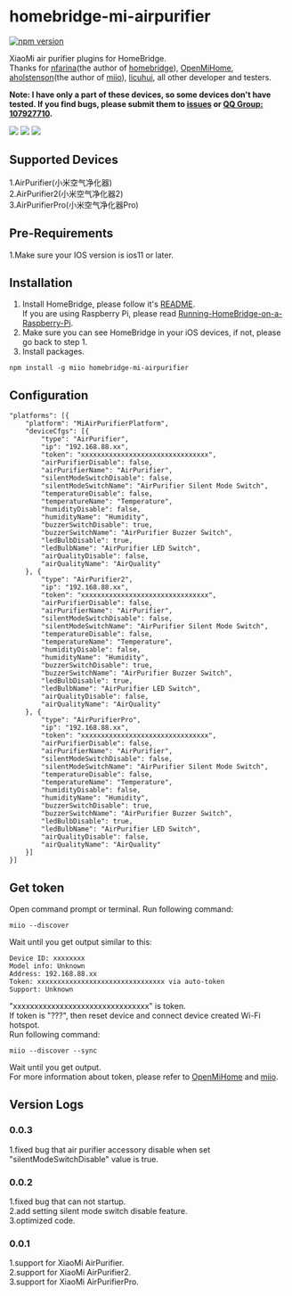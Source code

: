 # homebridge-mi-airpurifier
[![npm version](https://badge.fury.io/js/homebridge-mi-airpurifier.svg)](https://badge.fury.io/js/homebridge-mi-airpurifier)

XiaoMi air purifier plugins for HomeBridge.   
Thanks for [nfarina](https://github.com/nfarina)(the author of [homebridge](https://github.com/nfarina/homebridge)), [OpenMiHome](https://github.com/OpenMiHome/mihome-binary-protocol), [aholstenson](https://github.com/aholstenson)(the author of [miio](https://github.com/aholstenson/miio)), [licuhui](https://github.com/licuhui), all other developer and testers.   

**Note: I have only a part of these devices, so some devices don't have tested. If you find bugs, please submit them to [issues](https://github.com/YinHangCode/homebridge-mi-airpurifier/issues) or [QQ Group: 107927710](//shang.qq.com/wpa/qunwpa?idkey=8b9566598f40dd68412065ada24184ef72c6bddaa11525ca26c4e1536a8f2a3d).**   

![](https://raw.githubusercontent.com/YinHangCode/homebridge-mi-airpurifier/master/images/AirPurifier.jpg)
![](https://raw.githubusercontent.com/YinHangCode/homebridge-mi-airpurifier/master/images/AirPurifier2.jpg)
![](https://raw.githubusercontent.com/YinHangCode/homebridge-mi-airpurifier/master/images/AirPurifierPro.jpg)

## Supported Devices
1.AirPurifier(小米空气净化器)   
2.AirPurifier2(小米空气净化器2)   
3.AirPurifierPro(小米空气净化器Pro)   

## Pre-Requirements
1.Make sure your IOS version is ios11 or later.   

## Installation
1. Install HomeBridge, please follow it's [README](https://github.com/nfarina/homebridge/blob/master/README.md).   
If you are using Raspberry Pi, please read [Running-HomeBridge-on-a-Raspberry-Pi](https://github.com/nfarina/homebridge/wiki/Running-HomeBridge-on-a-Raspberry-Pi).   
2. Make sure you can see HomeBridge in your iOS devices, if not, please go back to step 1.   
3. Install packages.   
```
npm install -g miio homebridge-mi-airpurifier
```

## Configuration
```
"platforms": [{
    "platform": "MiAirPurifierPlatform",
    "deviceCfgs": [{
        "type": "AirPurifier",
        "ip": "192.168.88.xx",
        "token": "xxxxxxxxxxxxxxxxxxxxxxxxxxxxxxxx",
        "airPurifierDisable": false,
        "airPurifierName": "AirPurifier",
        "silentModeSwitchDisable": false,
        "silentModeSwitchName": "AirPurifier Silent Mode Switch",
        "temperatureDisable": false,
        "temperatureName": "Temperature",
        "humidityDisable": false,
        "humidityName": "Humidity",
        "buzzerSwitchDisable": true,
        "buzzerSwitchName": "AirPurifier Buzzer Switch",
        "ledBulbDisable": true,
        "ledBulbName": "AirPurifier LED Switch",
        "airQualityDisable": false,
        "airQualityName": "AirQuality"
    }, {
        "type": "AirPurifier2",
        "ip": "192.168.88.xx",
        "token": "xxxxxxxxxxxxxxxxxxxxxxxxxxxxxxxx",
        "airPurifierDisable": false,
        "airPurifierName": "AirPurifier",
        "silentModeSwitchDisable": false,
        "silentModeSwitchName": "AirPurifier Silent Mode Switch",
        "temperatureDisable": false,
        "temperatureName": "Temperature",
        "humidityDisable": false,
        "humidityName": "Humidity",
        "buzzerSwitchDisable": true,
        "buzzerSwitchName": "AirPurifier Buzzer Switch",
        "ledBulbDisable": true,
        "ledBulbName": "AirPurifier LED Switch",
        "airQualityDisable": false,
        "airQualityName": "AirQuality"
    }, {
        "type": "AirPurifierPro",
        "ip": "192.168.88.xx",
        "token": "xxxxxxxxxxxxxxxxxxxxxxxxxxxxxxxx",
        "airPurifierDisable": false,
        "airPurifierName": "AirPurifier",
        "silentModeSwitchDisable": false,
        "silentModeSwitchName": "AirPurifier Silent Mode Switch",
        "temperatureDisable": false,
        "temperatureName": "Temperature",
        "humidityDisable": false,
        "humidityName": "Humidity",
        "buzzerSwitchDisable": true,
        "buzzerSwitchName": "AirPurifier Buzzer Switch",
        "ledBulbDisable": true,
        "ledBulbName": "AirPurifier LED Switch",
        "airQualityDisable": false,
        "airQualityName": "AirQuality"
    }]
}]
```

## Get token
Open command prompt or terminal. Run following command:
```
miio --discover
```
Wait until you get output similar to this:
```
Device ID: xxxxxxxx   
Model info: Unknown   
Address: 192.168.88.xx   
Token: xxxxxxxxxxxxxxxxxxxxxxxxxxxxxxxx via auto-token   
Support: Unknown   
```
"xxxxxxxxxxxxxxxxxxxxxxxxxxxxxxxx" is token.   
If token is "???", then reset device and connect device created Wi-Fi hotspot.   
Run following command:   
```
miio --discover --sync
```
Wait until you get output.   
For more information about token, please refer to [OpenMiHome](https://github.com/OpenMiHome/mihome-binary-protocol) and [miio](https://github.com/aholstenson/miio).   

## Version Logs
### 0.0.3
1.fixed bug that air purifier accessory disable when set "silentModeSwitchDisable" value is true.   
### 0.0.2
1.fixed bug that can not startup.   
2.add setting silent mode switch disable feature.   
3.optimized code.   
### 0.0.1
1.support for XiaoMi AirPurifier.   
2.support for XiaoMi AirPurifier2.   
3.support for XiaoMi AirPurifierPro.   
